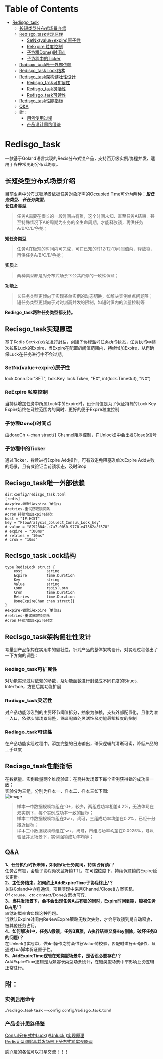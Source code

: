 Table of Contents
=================

* [Redisgo\_task](#redisgo_task)
  * [长短类型分布式场景介绍](#长短类型分布式场景介绍)
  * [Redisgo\_task实现原理](#redisgo_task实现原理)
    * [SetNx(value\+expire)原子性](#setnxvalueexpire原子性)
    * [ReExpire 粒度控制](#ReExpire-粒度控制)
    * [子协程Done()时间点](#子协程done时间点)
    * [子协程中的Ticker](#子协程中的ticker)
  * [Redisgo\_task唯一外部依赖](#redisgo_task唯一外部依赖)
  * [Redisgo\_task Lock结构](#redisgo_task-lock结构)
  * [Redisgo\_task架构健壮性设计](#redisgo_task架构健壮性设计)
    * [Redisgo\_task可扩展性](#redisgo_task可扩展性)
    * [Redisgo\_task灵活性](#redisgo_task灵活性)
    * [Redisgo\_task可读性](#redisgo_task可读性)
  * [Redisgo\_task性能指标](#redisgo_task性能指标)
  * [Q&amp;A](#qa)
  * [附：](#附)
    * [用例使用过程](#用例使用过程)
    * [产品设计思路借鉴](#产品设计思路借鉴)

# Redisgo_task
一款基于Goland语言实现的Redis分布式锁产品，支持百万级实例/协程并发，适用于各种常见的分布式场景。

## 长短类型分布式场景介绍
目前业务中分布式锁场景依据任务对象所需的Occupied Time可分为两种：**_短任务类型、长任务类型_**。<br/>
**长任务类型**
> 任务A需要在很长的一段时间占有锁，这个时间未知，直至任务A结束，甚至特殊情况下A的周期为业务的全生命周期，才能释放锁，再供任务A/B/C/D/争抢；<br/>

**短任务类型**
> 任务A在极短的时间内可完成，可在已知的时12:12:10间阈值内，释放锁，再供任务A/B/C/D/争抢；<br/>

**实质上**<br/>
> 两种类型都是对分布式场景下公共资源的一致性保证；<br/>

**功能上**<br/>
> 长任务类型更倾向于实现某单实例的动态切换，如解决实例单点问题等；<br/>
> 短任务类型更倾向于对时刻高并发的限制，如短时间内的流量控制等<br/>

**Redisgo_task两种任务类型都支持。**

## Redisgo_task实现原理
基于Redis SetNx()方法进行封装，创建子协程监听任务执行状态，任务执行中频次拉取Luck的Expire，当Expire在配置的阈值范围内，持续增加Expire，从而确保Luck在任务进行中不会过期。

### SetNx(value+expire)原子性
lock.Conn.Do("SET", lock.Key, lock.Token, "EX", int(lock.TimeOut), "NX")
### ReExpire 粒度控制
当持续增加任务中所属Lock中的Expire时，设计阈值是为了保证持有的Lock Key Expire始终在可控范围内的同时，更好的便于Expire粒度控制
### 子协程Done()时间点
由doneCh <-chan struct{} Channel阻塞控制，在Unlock()中会出发Close()信号
### 子协程中的Ticker
通过Ticker，持续进行Expire Add操作，可有效避免阻塞及单次Expire Add失败的场景，且有效验证当前锁状态，及时Stop

## Redisgo_task唯一外部依赖
```
dir:config/redisgo_task.toml
[redis]
#expire-锁默认expire「单位s」
#retries-重试获取锁间隔
#cron 持续增加expire频次
host = "IP:HOST"
key = "FlowAnalysis_Collect_Consul_Lock_key"
# value = "8292884c-a7a7-0050-9778-e47362a8f578"
# expire = "500ms"
# retries = "10ms"
# cron = "10ms"
```
## Redisgo_task Lock结构
```
type RedisLock struct {
	Host           string
	Expire         time.Duration
	Key            string
	Value          string
	Conn           redis.Conn
	Cron           time.Duration
	Retries        time.Duration
	DoneExpireChan chan struct{}
}
#expire-锁默认expire「单位s」
#retries-重试获取锁间隔
#cron 持续增加expire频次
```
## Redisgo_task架构健壮性设计
考量到产品架构在实用中的健壮性，针对产品的整体架构设计，对实现过程做出了一下方向的调整：
### Redisgo_task可扩展性
对功能实现过程依赖的参数，及功能函数进行封装成不同程度的Struct、Interface，方便后期功能扩展
### Redisgo_task灵活性
对产品功能涉及到的主要环节阈值拆分，抽象为依赖，支持外部配置化，且作为唯一入口，依据实际场景调整，保证配置的灵活性及功能最细粒度的控制
### Redisgo_task可读性
在产品功能实现过程中，添加完整的日志输出，确保逻辑的清晰可读，降低产品的上手难度

## Redisgo_task性能指标
在数据量、实例数量两个维度验证：在高并发场景下每个实例获得锁的成功率一致；<br/>
实验分为三组，分别为样本一、样本二、样本三如下图:<br/>
![image](https://img-blog.csdnimg.cn/20210514173657877.png?x-oss-process=image/watermark,type_ZmFuZ3poZW5naGVpdGk,shadow_10,text_aHR0cHM6Ly9ibG9nLmNzZG4ubmV0L3FxXzM0NDE3NDA4,size_16,color_FFFFFF,t_70)
> 样本一中数据规模每组在10+，较少，两组成功率相差4.2%，无法体现在双实例下，每个实例成功率一致的目标；<br/>
> 样本二中数据规模每组在3w+，尚可，三组成功率均差在0.2%，已经十分接近目标；<br/>
>样本三中数据规模每组在1w+，尚可，四组成功率均差在0.0025%，可以验证并发场景下，实例强锁成功率均等；<br/>
## Q&A
**1、任务执行时长未知，如何保证任务期间，持续占有锁/？**<br/>
任务占有锁，会启子协程频次监听锁TTL，在可控粒度下，持续保障锁的Expire延长更新。<br/>
**2、主任务结束，如何终止AddExpireTime子协程终止/？**<br/>
关联Goland中协程通信，项目实现中采用Channel/Close()方案实现。<br/>
Of crouse，ctx context/Done方案也可行。<br/>
**3、当并发场景下，会不会出现任务A占有锁的同时，Expire时间到期，锁被任务B占用/？**<br/>
较低的概率会出现这种问题。<br/>
当默认Expire时间内ReNewExpire策略无数次失败，才会导致锁到期自动释放，被其他任务占用。<br/>
**4、如何解决1中，任务A假锁，任务B真锁，A执行结束又将Key删除，破坏任务B的问题/？**<br/>
在Unlock()实现中，做del操作之前会进行Value的校验，匹配时进行del操作，且通过Lua脚本保证原子性。<br/>
**5、AddExpireTime逻辑在短类型场景中，是否没必要存在/？**<br/>
AddExpireTime逻辑是为兼容长类型场景设计，在短类型场景中不影响业务逻辑正常进行。<br/>

## 附：
### 实例启用命令
./redisgo_task task --config config/redisgo_task.toml
### 产品设计思路借鉴
[Consul分布式中Luck()/Unluck()实现原理](https://blog.csdn.net/qq_34417408/article/details/116331540)<br/>
[Redis大型网站高并发场景下分布式锁实现原理](https://blog.csdn.net/qq_34417408/article/details/116799087)

感兴趣的各位可以打星交流！！！
